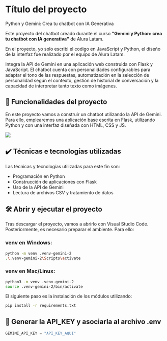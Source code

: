 # Título del proyecto

Python y Gemini: Crea tu chatbot con IA Generativa

Este proyecto del chatbot creado durante el curso **"Gemini y Python: crea tu chatbot con IA generativa"** de Alura Latam.

En el proyecto, yo solo escribi el codigo en JavaScript y Python, el diseño de la interfaz fue realizado por el equipo de Alura Latam. 

Integra la API de Gemini en una aplicación web construida con Flask y JavaScript. El chatbot cuenta con personalidades configurables para adaptar el tono de las respuestas, automatización en la selección de personalidad según el contexto, gestión de historial de conversación y la capacidad de interpretar tanto texto como imágenes.

## 🔨 Funcionalidades del proyecto

En este proyecto vamos a construir un chatbot utilizando la API de Gemini. Para ello, emplearemos una aplicación base escrita en Flask, utilizando Python y con una interfaz diseñada con HTML, CSS y JS. 

![](img/amostra.gif)

## ✔️ Técnicas e tecnologías utilizadas

Las técnicas y tecnologías utilizadas para este fin son:

- Programación en Python
- Construcción de aplicaciones con Flask
- Uso de la API de Gemini
- Lectura de archivos CSV y tratamiento de datos


## 🛠️ Abrir y ejecutar el proyecto

Tras descargar el proyecto, vamos a abrirlo con Visual Studio Code. Posteriormente, es necesario preparar el ambiente. Para ello:

### venv en Windows:

```bash
python -m venv .venv-gemini-2
.\.venv-gemini-2\Scripts\activate
```

### venv en Mac/Linux:

```bash
python3 -m venv .venv-gemini-2
source .venv-gemini-2/bin/activate
```

El siguiente paso es la instalación de los módulos utilizando:

```bash
pip install -r requirements.txt
```

## 🔑 Generar la API_KEY y asociarla al archivo .env

```python
GEMINI_API_KEY = "API_KEY_AQUI"
```
